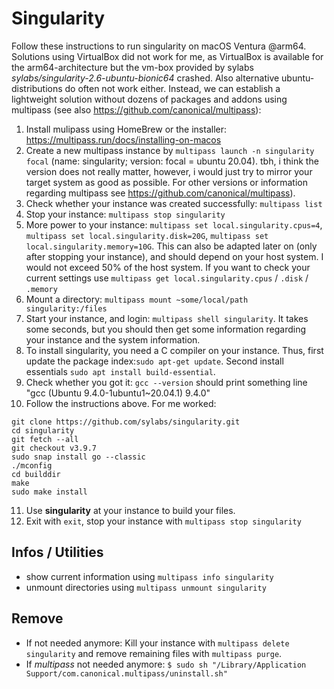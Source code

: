 # Singularity
Follow these instructions to run singularity on macOS Ventura @arm64. Solutions using VirtualBox did not work for me, as VirtualBox is available for the arm64-architecture but the vm-box provided by sylabs *sylabs/singularity-2.6-ubuntu-bionic64* crashed. Also alternative ubuntu-distributions do often not work either. Instead, we can establish a lightweight solution without dozens of packages and addons using multipass (see also https://github.com/canonical/multipass):

1. Install mulipass using HomeBrew or the installer: https://multipass.run/docs/installing-on-macos
2. Create a new multipass instance by `multipass launch -n singularity focal` (name: singularity; version: focal = ubuntu 20.04). tbh, i think the version does not really matter, however, i would just try to mirror your target system as good as possible. For other versions or information regarding multipass see https://github.com/canonical/multipass).
3. Check whether your instance was created successfully: `multipass list`
4. Stop your instance: `multipass stop singularity`
5. More power to your instance: `multipass set local.singularity.cpus=4`, `multipass set local.singularity.disk=20G`, `multipass set local.singularity.memory=10G`. This can also be adapted later on (only after stopping your instance), and should depend on your host system. I would not exceed 50% of the host system. If you want to check your current settings use `multipass get local.singularity.cpus` / `.disk` / `.memory`
6. Mount a directory: `multipass mount ~some/local/path singularity:/files`
7. Start your instance, and login: `multipass shell singularity`. It takes some seconds, but you should then get some information regarding your instance and the system information.
8. To install singularity, you need a C compiler on your instance. Thus, first update the package index:`sudo apt-get update`. Second install essentials `sudo apt install build-essential`.
9. Check whether you got it: `gcc --version` should print something line "gcc (Ubuntu 9.4.0-1ubuntu1~20.04.1) 9.4.0"
10. Follow the instructions above. For me worked:
```shell
git clone https://github.com/sylabs/singularity.git
cd singularity
git fetch --all
git checkout v3.9.7
sudo snap install go --classic
./mconfig
cd builddir
make
sudo make install
```
11. Use **singularity** at your instance to build your files.
12. Exit with `exit`, stop your instance with `multipass stop singularity`

## Infos / Utilities
- show current information using `multipass info singularity`
- unmount directories using `multipass unmount singularity`

## Remove
- If not needed anymore: Kill your instance with `multipass delete singularity` and remove remaining files with `multipass purge`.
- If *multipass* not needed anymore: `$ sudo sh "/Library/Application Support/com.canonical.multipass/uninstall.sh"`
